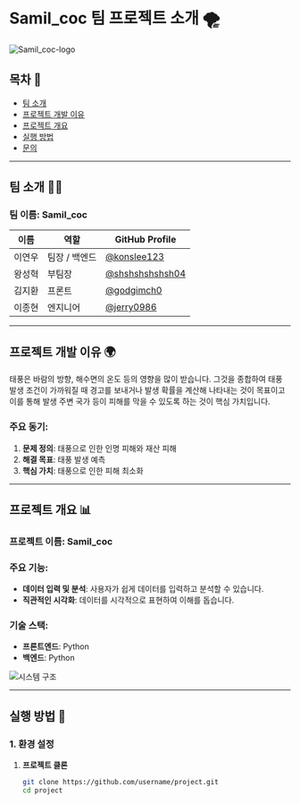# Samil_coc 팀 프로젝트 소개 🌪️

![Samil_coc-logo](https://github.com/user-attachments/assets/a98cd9af-ee88-4c3a-968a-eb75ba831655)

## 목차 📑
- [팀 소개](#팀-소개)
- [프로젝트 개발 이유](#프로젝트-개발-이유)
- [프로젝트 개요](#프로젝트-개요)
- [실행 방법](#실행-방법)
- [문의](#문의)

---

## 팀 소개 👨‍💻

### 팀 이름: **Samil_coc**

| 이름          | 역할           | GitHub Profile                                   |
|---------------|----------------|-------------------------------------------------|
| 이연우       | 팀장 / 백엔드  | [@konslee123](https://github.com/konslee123)   |
| 왕성혁       | 부팀장     | [@shshshshshsh04](https://github.com/shshshshshsh04) |
| 김지환       |   프론트     | [@godgimch0](https://github.com/godkimch0)     |
| 이종현       | 엔지니어  | [@jerry0986](https://github.com/jerry0986) |

---

## 프로젝트 개발 이유 🌍

태풍은 바람의 방향, 해수면의 온도 등의 영향을 많이 받습니다. 그것을 종합하여 태풍 발생 조건이 가까워질 때 경고를 보내거나 발생 확률을 계산해 나타내는 것이 목표이고 이를 통해 발생 주변 국가 등이 피해를 막을 수 있도록 하는 것이 핵심 가치입니다.

### 주요 동기:
1. **문제 정의**: 태풍으로 인한 인명 피해와 재산 피해
2. **해결 목표**: 태풍 발생 예측
3. **핵심 가치**: 태풍으로 인한 피해 최소화

---

## 프로젝트 개요 📊

### 프로젝트 이름: **Samil_coc**

### 주요 기능:
- **데이터 입력 및 분석**: 사용자가 쉽게 데이터를 입력하고 분석할 수 있습니다.
- **직관적인 시각화**: 데이터를 시각적으로 표현하여 이해를 돕습니다.

### 기술 스택:
- **프론트엔드**: Python
- **백엔드**: Python

![시스템 구조](https://via.placeholder.com/800x400)

---

## 실행 방법 🚀

### 1. 환경 설정
1. **프로젝트 클론**
   ```bash
   git clone https://github.com/username/project.git
   cd project
